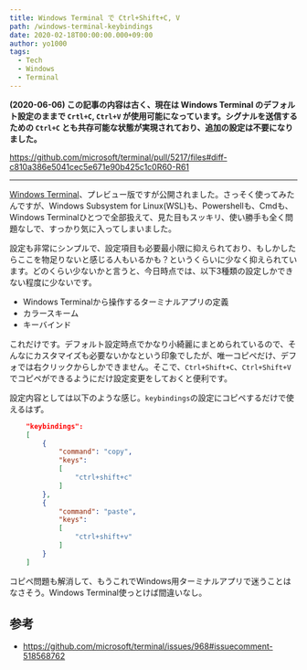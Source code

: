 ```yaml
---
title: Windows Terminal で Ctrl+Shift+C, V
path: /windows-terminal-keybindings
date: 2020-02-18T00:00:00.000+09:00
author: yo1000
tags:
  - Tech
  - Windows
  - Terminal
---
```


**(2020-06-06) この記事の内容は古く、現在は Windows Terminal のデフォルト設定のままで `Crtl+C`, `Ctrl+V` が使用可能になっています。シグナルを送信するための `Ctrl+C` とも共存可能な状態が実現されており、追加の設定は不要になりました。**

https://github.com/microsoft/terminal/pull/5217/files#diff-c810a386e5041cec5e671e90b425c1c0R60-R61

----

[Windows Terminal](https://aka.ms/windowsterminal)、プレビュー版ですが公開されました。さっそく使ってみたんですが、Windows Subsystem for Linux(WSL)も、Powershellも、Cmdも、Windows Terminalひとつで全部扱えて、見た目もスッキリ、使い勝手も全く問題なしで、すっかり気に入ってしまいました。

設定も非常にシンプルで、設定項目も必要最小限に抑えられており、もしかしたらここを物足りないと感じる人もいるかも？というくらいに少なく抑えられています。どのくらい少ないかと言うと、今日時点では、以下3種類の設定しかできない程度に少ないです。

- Windows Terminalから操作するターミナルアプリの定義
- カラースキーム
- キーバインド

これだけです。デフォルト設定時点でかなり小綺麗にまとめられているので、そんなにカスタマイズも必要ないかなという印象でしたが、唯一コピペだけ、デフォでは右クリックからしかできません。そこで、`Ctrl+Shift+C`、`Ctrl+Shift+V`でコピペができるようにだけ設定変更をしておくと便利です。

設定内容としては以下のような感じ。`keybindings`の設定にコピペするだけで使えるはず。

```json
    "keybindings":
    [
        {
            "command": "copy",
            "keys": 
            [
                "ctrl+shift+c"
            ]
        },
        {
            "command": "paste",
            "keys":
            [
                "ctrl+shift+v"
            ]
        }
    ]
```

コピペ問題も解消して、もうこれでWindows用ターミナルアプリで迷うことはなさそう。Windows Terminal使っとけば間違いなし。


## 参考
- https://github.com/microsoft/terminal/issues/968#issuecomment-518568762
